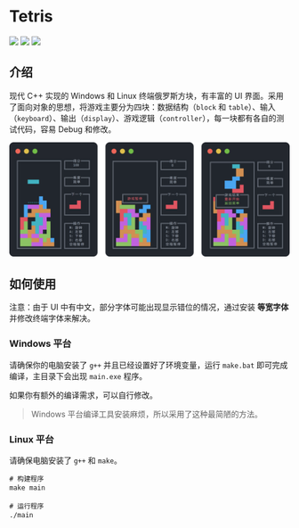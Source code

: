 # Tetris
![](https://img.shields.io/badge/c++-17-blue) ![](https://img.shields.io/badge/release-v0.2-blue) ![](https://img.shields.io/badge/license-mit-blue)

## 介绍
现代 C++ 实现的 Windows 和 Linux 终端俄罗斯方块，有丰富的 UI 界面。采用了面向对象的思想，将游戏主要分为四块：数据结构（`block` 和 `table`）、输入（`keyboard`）、输出（`display`）、游戏逻辑（`controller`），每一块都有各自的测试代码，容易 Debug 和修改。

![img](tetris.png)

## 如何使用

注意：由于 UI 中有中文，部分字体可能出现显示错位的情况，通过安装 **等宽字体** 并修改终端字体来解决。

### Windows 平台
请确保你的电脑安装了 `g++` 并且已经设置好了环境变量，运行 `make.bat` 即可完成编译，主目录下会出现 `main.exe` 程序。

如果你有额外的编译需求，可以自行修改。

> Windows 平台编译工具安装麻烦，所以采用了这种最简陋的方法。

### Linux 平台
请确保电脑安装了 `g++` 和 `make`。

```shell
# 构建程序
make main

# 运行程序
./main
```
